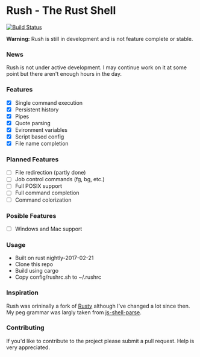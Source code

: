 # Rush - The Rust Shell
[![Build Status](https://travis-ci.org/joachimschmidt557/rush.svg?branch=master)](https://travis-ci.org/joachimschmidt557/rush)

**Warning:** Rush is still in development and is not feature complete or stable.

### News
Rush is not under active development.  I may continue work on it at some point but there aren't enough hours in the day.


### Features
- [x] Single command execution
- [x] Persistent history
- [x] Pipes
- [x] Quote parsing
- [x] Evironment variables
- [x] Script based config
- [x] File name completion

### Planned Features
- [ ] File redirection (partly done)
- [ ] Job control commands (fg, bg, etc.)
- [ ] Full POSIX support
- [ ] Full command completion
- [ ] Command colorization

### Posible Features
- [ ] Windows and Mac support

### Usage
- Built on rust nightly-2017-02-21
- Clone this repo 
- Build using cargo
- Copy config/rushrc.sh to ~/.rushrc

### Inspiration
Rush was orininally a fork of [Rusty](https://github.com/mgattozzi/Rusty) although I've changed a lot since then.
My peg grammar was largly taken from [js-shell-parse](https://github.com/grncdr/js-shell-parse).

### Contributing
If you'd like to contribute to the project please submit a pull request.  Help is very appreciated.
